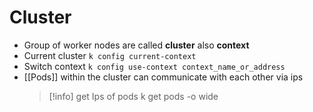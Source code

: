 # Cluster

- Group of worker nodes are called **cluster** also **context**
- Current cluster
  `k config current-context`
- Switch context
  `k config use-context context_name_or_address`
- [[Pods]] within the cluster can communicate with each
  other via ips
  > [!info] get Ips of pods
  > k get pods -o wide
